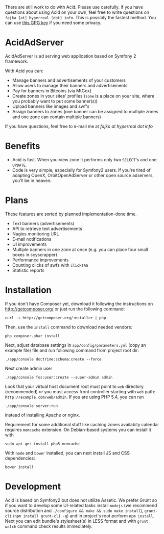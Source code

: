 There are still work to do with Acid. Please use carefully. If you have questions about using Acid on your own,
feel free to write questions on `fajka [at] hyperreal [dot] info`. This is possibly the fastest method. You can use
[this GPG key][1] if you need some privacy.

# AcidAdServer

AcidAdServer is ad serving web application based on Symfony 2 framework.

With Acid you can:

 * Manage banners and advertisements of your customers
 * Allow users to manage their banners and advertisements
 * Pay for banners in Bitcoins (via MtGox)
 * Create zones in your sites' profiles (`zone` is a place on your site, where you probably want to put some banner(s))
 * Upload banners like images and swf's
 * Assign banners to zones (one banner can be assigned to multiple zones and one zone can contain multiple banners)

If you have questions, feel free to e-mail me at *fajka at hyperreal dot info*

# Benefits

 * Acid is fast. When you view zone it performs only two `SELECT`'s and one `UPDATE`.
 * Code is very simple, especially for Symfony2 users. If you're tired of adapting OpenX, OrbitOpenAdServer or other
   open source adservers, you'll be in heaven.

# Plans

These features are sorted by planned implementation-done time.

 * Text banners (advertisements)
 * API to retrieve text advertisements
 * Nagios monitoring URL
 * E-mail notifications
 * UI improvements
 * Multiple banners in one zone at once (e.g. you can place 
   four small boxes in scyscrapper)
 * Performance improvements
 * Counting clicks of swfs with `clickTAG`
 * Statistic reports

# Installation

If you don't have Composer yet, download it following the 
instructions on http://getcomposer.org/ or just run the 
following command:

    curl -s http://getcomposer.org/installer | php

Then, use the `install` command to download needed vendors:

    php composer.phar install

Next, adjust database settings in `app/config/parameters.yml` (copy an example file) file and run
following command from project root dir:

    ./app/console doctrine:schema:create --force
    
Next create admin user
    
    ./app/console fos:user:create --super-admin admin

Look that your virtual host document root must point to `web` directory (recommended) *or* you must access front
controller starting with `web` path: `http://example.com/web/admin`. If you are using PHP 5.4, you can run

    ./app/console server:run
   
instead of installing Apache or nginx.

Requirement for some additional stuff like caching zones availabity calendar requires `memcache` extension.
On Debian-based systems you can install it with

	sudo apt-get install php5-memcache

With `node` and `bower` installed, you can next install JS and CSS
dependencies:

    bower install

# Development

Acid is based on Symfony2 but does not utilize Assetic. We prefer Grunt so if you want to develop some UI-related tasks
install `nodejs` (we recommend source distribution and `./configure && make && sudo make install`), `grunt-cli`
(`npm install grunt-cli -g`) and in project's root perform `npm install`. Next you can edit bundle's stylesheet(s) in
LESS format and with `grunt watch` command check results immediately.

[1]: http://pgp.mit.edu:11371/pks/lookup?op=get&search=0xB9EFA35464089E7E
